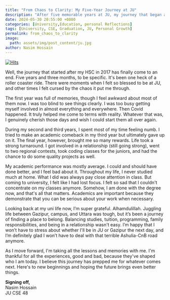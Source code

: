 ```yaml
---
title: "From Chaos to Clarity: My Five-Year Journey at JU"
description: "After five memorable years at JU, my journey that began after HSC in 2017 has come to an end."
date: 2024-05-30 20:55:00 +0800
categories: [University,Education, personal Reflections]
tags: [University, CSE, Graduation, JU, Personal Growth]
permalink: from_chaos_to_clarity
image:
  path: assets/img/post_content/ju.jpg
author: Nasim Hossain
---
```

[![Hits](https://hits.sh/imnasim31415.github.io/from_chaos_to_clarity.svg)](https://hits.sh/imnasim31415.github.io/from_chaos_to_clarity/)


Well, the journey that started after my HSC in 2017 has finally come to an end. Five years and three months, to be specific. It's been one heck of a roller coaster ride. There were moments when I felt so blessed to be at JU, and other times I felt cursed by the chaos it put me through.



The first year was full of memories, though I feel awkward about most of them now. I was too blind to see things clearly. I was too busy getting myself involved in almost everything and everywhere. Then Covid happened. It truly helped me come to terms with reality. Whatever that was, I genuinely cherish those days and wish I could start them all over again.

During my second and third years, I spent most of my time feeling numb. I tried to make an academic comeback in my third year but ultimately gave up on it. The final year, however, brought me so many rewards. Life took a strong turnaround. I got involved in a relationship (still going strong), went to two regional contests, took coding classes for the juniors, and had the chance to do some quality projects as well.

My academic performance was mostly average. I could and should have done better, and I feel bad about it. Throughout my life, I never studied much at home. What I did was always pay close attention in class. But coming to university, I felt like I had lost focus. I felt so sad that I couldn't concentrate on my classes anymore. Somehow, I am done with the degree now, and that's all that matters. Academics are important because they demonstrate that you can be serious about your work when necessary.

Looking back at my uni life now, I’m super grateful. Alhamdulillah. Juggling life between Gazipur, campus, and Uttara was tough, but it’s been a journey of finding a place to belong. Balancing studies, tuition, programming, family responsibilities, and being in a relationship wasn't easy. I’m happy that I won’t have to stress about whether I'll be in JU or Gazipur the next day, and I’m definitely glad I won’t have to deal with that terrible Ashulia-CnB road anymore.

As I move forward, I'm taking all the lessons and memories with me. I'm thankful for all the experiences, good and bad, because they've shaped who I am today. I believe this journey has prepped me for whatever comes next. Here's to new beginnings and hoping the future brings even better things.

**Signing off,**  
Nasim Hossain  
JU CSE 48
